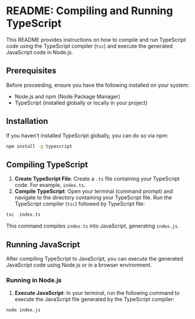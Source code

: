 # README: Compiling and Running TypeScript

This README provides instructions on how to compile and run TypeScript code using the TypeScript compiler (`tsc`) and execute the generated JavaScript code in Node.js.

## Prerequisites
Before proceeding, ensure you have the following installed on your system:
- Node.js and npm (Node Package Manager)
- TypeScript (installed globally or locally in your project)

## Installation
If you haven't installed TypeScript globally, you can do so via npm:

```bash
npm install -g typescript
 ```
## Compiling TypeScript
1. **Create TypeScript File**: Create a `.ts` file containing your TypeScript code. For example, `index.ts`.
2. **Compile TypeScript**: Open your terminal (command prompt) and navigate to the directory containing your TypeScript file.
   Run the TypeScript compiler (`tsc`) followed by TypeScript file:
  
  ```bash
  tsc  index.ts
  ```

This command compiles `index.ts` into JavaScript, generating `index.js`.

## Running JavaScript
After compiling TypeScript to JavaScript, you can execute the generated JavaScript code using Node.js or in a browser environment.

### Running in Node.js
1. **Execute JavaScript**: In your terminal, run the following command to execute the JavaScript file generated by the TypeScript compiler:

```bash
node index.js
```
